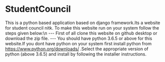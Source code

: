 # StudentCouncil
This is a python based application based on django framework.Its a website for student council nitk.
To make this website run on your system follow the steps given below:\n
--- First of all clone this website on github desktop or download the zip file.
--- You should have python 3.6.5 or above for this website.If you dont have python on your system first install python from
      https://www.python.org/downloads/ .Select the appropriate version of python (above 3.6.5) and install by following the 
      installer instructions.
    
